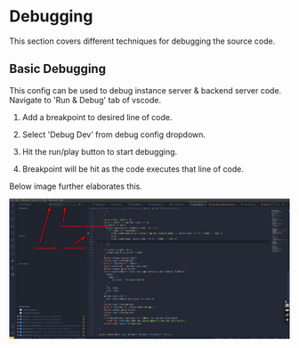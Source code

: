 # Debugging

This section covers different techniques for debugging the source code.

## Basic Debugging

This config can be used to debug instance server & backend server code. Navigate to 'Run & Debug' tab of vscode.

1. Add a breakpoint to desired line of code.

2. Select 'Debug Dev' from debug config dropdown.

3. Hit the run/play button to start debugging.

4. Breakpoint will be hit as the code executes that line of code.

Below image further elaborates this.

![Basic Debug Image](./images/basic_debug.png)
